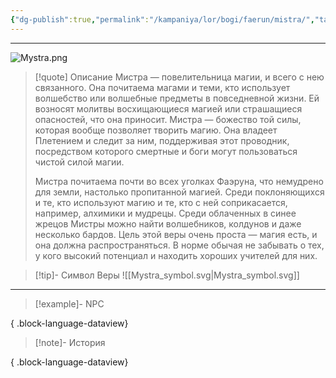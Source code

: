 ```yaml
---
{"dg-publish":true,"permalink":"/kampaniya/lor/bogi/faerun/mistra/","tags":["domain/magic","domain/arcana"],"created":"2025-01-08T06:42:49.893+03:00","updated":"2025-01-09T10:55:45.525+03:00"}
---
```



<hr></hr>

![Mystra.png](/img/user/%D0%90%D1%81%D1%81%D0%B5%D1%82%D1%8B/%D0%9B%D0%BE%D1%80/%D0%91%D0%BE%D0%B3%D0%B8/Mystra.png)




> [!quote] Описание
>Мистра — повелительница магии, и всего с нею связанного. Она почитаема магами и теми, кто использует волшебство или волшебные предметы в повседневной жизни. Ей возносят молитвы восхищающиеся магией или страшащиеся опасностей, что она приносит. Мистра — божество той силы, которая вообще позволяет творить магию. Она владеет Плетением и следит за ним, поддерживая этот проводник, посредством которого смертные и боги могут пользоваться чистой силой магии.
>
>Мистра почитаема почти во всех уголках Фаэруна, что немудрено для земли, настолько пропитанной магией. Среди поклоняющихся и те, кто используют магию и те, кто с ней соприкасается, например, алхимики и мудрецы. Среди облаченных в синее жрецов Мистры можно найти волшебников, колдунов и даже несколько бардов. Цель этой веры очень проста — магия есть, и она должна распространяться. В норме обычая не забывать о тех, у кого высокий потенциал и находить хороших учителей для них.


>[!tip]- Символ Веры
>![[Mystra_symbol.svg\|Mystra_symbol.svg]]

<hr></hr>

> [!example]- NPC
> 
{ .block-language-dataview}


> [!note]- История
>  
{ .block-language-dataview}